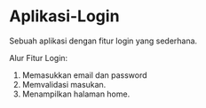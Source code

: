 # Aplikasi-Login
Sebuah aplikasi dengan fitur login yang sederhana.

Alur Fitur Login:
1. Memasukkan email dan password
2. Memvalidasi masukan.
3. Menampilkan halaman home.
